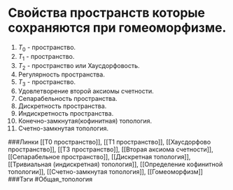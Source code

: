# Свойства пространств которые сохраняются при гомеоморфизме.
1. $T_{0}$ - пространство.
2. $T_{1}$ - пространство.
3. $T_{2}$ - пространство или Хаусдорфовость.
4. Регулярность пространства.
5. $T_{3}$ - пространство.
6. Удовлетворение второй аксиомы счетности.
7. Сепарабельность пространства.
8. Дискретность пространства.
9. Индискретность пространства.
10. Конечно-замкнутая(кофинитная) топология.
11. Счетно-замкнутая топология.

###Линки [[T0 пространство]], [[T1 пространство]], [[Хаусдорфово пространство]], [[T3 пространство]], [[Вторая аксиома счетности]], [[Сепарабельное пространство]], [[Дискретная топология]], [[Тривиальная (индискретная) топология]], [[Определение кофинитной топологии]], [[Счетно-замкнутая топология]], [[Гомеоморфизм]]
###Тэги 
 #Общая_топология